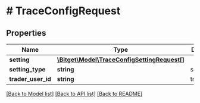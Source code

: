 # # TraceConfigRequest

## Properties

Name | Type | Description | Notes
------------ | ------------- | ------------- | -------------
**setting** | [**\Bitget\Model\TraceConfigSettingRequest[]**](TraceConfigSettingRequest.md) |  | [optional]
**setting_type** | **string** | settingType |
**trader_user_id** | **string** | traderUserId |

[[Back to Model list]](../../README.md#models) [[Back to API list]](../../README.md#endpoints) [[Back to README]](../../README.md)
